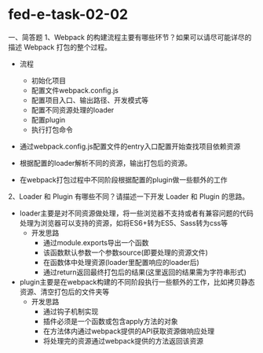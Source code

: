 # fed-e-task-02-02

一、简答题
1、Webpack 的构建流程主要有哪些环节？如果可以请尽可能详尽的描述 Webpack 打包的整个过程。

- 流程
  - 初始化项目
  - 配置文件webpack.config.js
  - 配置项目入口、输出路径、开发模式等
  - 配置不同资源处理的loader
  - 配置plugin
  - 执行打包命令

- 通过webpack.config.js配置文件的entry入口配置开始查找项目依赖资源
- 根据配置的loader解析不同的资源，输出打包后的资源。
- 在webpack打包过程中不同阶段根据配置的plugin做一些额外的工作

2、Loader 和 Plugin 有哪些不同？请描述一下开发 Loader 和 Plugin 的思路。

- loader主要是对不同资源做处理，将一些浏览器不支持或者有兼容问题的代码处理为浏览器可以支持的资源，如将ES6+转为ES5、Sass转为css等
  - 开发思路
    - 通过module.exports导出一个函数
    - 该函数默认参数一个参数source(即要处理的资源文件)
    - 在函数体中处理资源(loader里配置响应的loader后)
    - 通过return返回最终打包后的结果(这里返回的结果需为字符串形式)
- plugin主要是在webpack构建的不同阶段执行一些额外的工作，比如拷贝静态资源、清空打包后的文件夹等
  - 开发思路
    - 通过钩子机制实现
    - 插件必须是一个函数或包含apply方法的对象
    - 在方法体内通过webpack提供的API获取资源做响应处理
    - 将处理完的资源通过webpack提供的方法返回该资源
